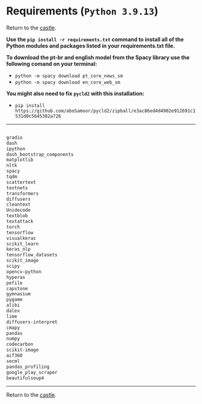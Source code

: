 # Requirements (`Python 3.9.13`)

Return to the [castle](https://github.com/Nkluge-correa/teeny-tiny_castle).

**Use the `pip install -r requirements.txt` command to install all of the Python modules and packages listed in your requirements.txt file.**

**To download the pt-br and english model from the Spacy library use the following comand on your terminal:**

- `python -m spacy download pt_core_news_sm`
- `python -m spacy download en_core_web_sm`

**You might also need to fix `pycld2` with this installation:**

- `pip install https://github.com/aboSamoor/pycld2/zipball/e3ac86ed4d4902e912691c1531d0c5645382a726`

---

```bash

gradio
dash
ipython
dash_bootstrap_components
matplotlib
nltk
spacy
tqdm
scattertext
textnets
transformers
diffusers
cleantext
Unidecode
textblob
textattack
torch
tensorflow
visualkeras
scikit_learn
keras_nlp
tensorflow_datasets
scikit_image
scipy
opencv-python
hyperas
pefile
capstone
gymnasium
pygame
alibi
dalex
lime
diffusers-interpret
cmapy
pandas
numpy
codecarbon
scikit-image
aif360
secml
pandas_profiling
google_play_scraper
beautifulsoup4

```

---

Return to the [castle](https://github.com/Nkluge-correa/teeny-tiny_castle).
